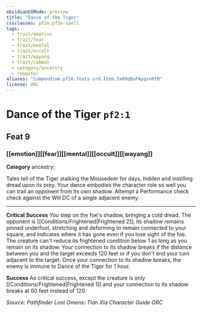 ```yaml
---
obsidianUIMode: preview
title: "Dance of the Tiger"
cssclasses: pf2e,pf2e-spell
tags:
  - trait/emotion
  - trait/fear
  - trait/mental
  - trait/occult
  - trait/wayang
  - trait/common
  - category/ancestry
  - remaster
aliases: "Compendium.pf2e.feats-srd.Item.3xKOqBaPApgsnRtB"
license: ORC
---
```

# Dance of the Tiger `pf2:1`
## Feat 9
### [[emotion]][[fear]][[mental]][[occult]][[wayang]]

**Category** ancestry; 




Tales tell of the Tiger stalking the Mousedeer for days, hidden and instilling dread upon its prey. Your dance embodies the character role so well you can trail an opponent from its own shadow. Attempt a Performance check check against the Will DC of a single adjacent enemy.

* * *

**Critical Success** You step on the foe's shadow, bringing a cold dread. The opponent is [[Conditions/Frightened|Frightened 2]]; its shadow remains pinned underfoot, stretching and deforming to remain connected to your square, and indicates where it has gone even if you lose sight of the foe. The creature can't reduce its frightened condition below 1 as long as you remain on its shadow. Your connection to its shadow breaks if the distance between you and the target exceeds 120 feet or if you don't end your turn adjacent to the target. Once your connection to its shadow breaks, the enemy is immune to Dance of the Tiger for 1 hour.

**Success** As critical success, except the creature is only [[Conditions/Frightened|Frightened 1]] and your connection to its shadow breaks at 60 feet instead of 120.

*Source: Pathfinder Lost Omens: Tian Xia Character Guide*
*ORC*